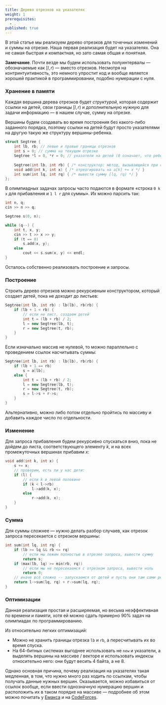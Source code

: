 ```yaml
---
title: Дерево отрезков на указателях
weight: 1
prerequisites:
  - .
published: true
---
```


В этой статье мы реализуем дерево отрезков для точечных изменений и суммы на отрезке. Наша первая реализация будет на указателях. Она не самая быстрая и компактная, но зато самая общая и понятная.

**Замечание**. Почти везде мы будем использовать полуинтервалы — обозначаемые как $[l, r)$ — вместо отрезков. Несмотря на контринтуитивность, это немного упростит код и вообще является хорошей практикой в программировании, подобно нумерации с нуля.

### Хранение в памяти

Каждая вершина дерева отрезков будет *структурой*, которая содержит ссылки на детей, свои границы $[l, r)$ и дополнительную нужную для задачи информацию — в нашем случае, сумму на отрезке.

Вершины будем создавать во время построения без какого-либо заданного порядка, поэтому ссылки на детей будут просто указателями на другую такую же структуру вершины-ребенка.

```cpp
struct Segtree {
    int lb, rb; // левые и правые границы отрезков
    int s = 0; // сумма на текущем отрезке
    Segtree *l = 0, *r = 0; // указатели на детей (0 означает, что ребенка нет)
    
    Segtree(int lb, int rb) { /* конструктор: метод, вызывающийся при создании */ }
    void add(int k, int x) { /* отреагировать на a[k] += x */ }
    int sum(int lq, int rq) { /* вывести сумму [lq, rq) */ }
};
```

В олимпиадных задачах запросы часто подаются в формате «строка `0 k x` для прибавления и `1 l r` для суммы». Их можно парсить так:

```cpp
int n, q;
cin >> n >> q;

Segtree s(0, n);

while (q--) {
    int t, x, y;
    cin >> t >> x >> y;
    if (t == 0)
        s.add(x, y);
    else
        cout << s.sum(x, y) << endl;
}
```

Осталось собственно реализовать построение и запросы.

### Построение

Строить дерево отрезков можно рекурсивным конструктором, который создает детей, пока не доходит до листьев:

```cpp
Segtree(int lb, int rb) : lb(lb), rb(rb) {
    if (lb + 1 < rb) {
        // если не лист, создаем детей
        int t = (lb + rb) / 2;
        l = new Segtree(lb, t);
        r = new Segtree(t, rb);
    }
}
```

Если изначально массив не нулевой, то можно параллельно с проведением ссылок насчитывать суммы:

```cpp
Segtree(int lb, int rb) : lb(lb), rb(rb) {
    if (lb + 1 == rb)
        s = a[lb];
    else {
        int t = (lb + rb) / 2;
        l = new Segtree(lb, t);
        r = new Segtree(t, rb);
        s = l->s + r->s;
    }
}
```

Альтернативно, можно либо потом отдельно пройтись по массиву и добавить каждое число по отдельности.

### Изменение

Для запроса прибавления будем рекурсивно спускаться вниз, пока не дойдем до листа, соответствующего элементу $k$, и на всех промежуточных вершинах прибавим $x$:

```cpp
void add(int k, int x) {
    s += x;
    // проверим, есть ли у нас дети:
    if (l) {
        // если k в левой половине
        if (k < l->rb)
            l->add(k, x);
        else
            r->add(k, x);
    }
}
```

### Сумма

Для суммы сложнее — нужно делать разбор случаев, как отрезок запроса пересекается с отрезком вершины:

```cpp
int sum(int lq, int rq) {
    if (lb >= lq && rb <= rq)
        // если мы лежим полностью в отрезке запроса, вывести сумму
        return s;
    if (max(lb, lq) >= min(rb, rq))
        // если мы не пересекаемся с отрезком запроса, вывести ноль
        return 0;
    // иначе всё сложно -- запускаемся от детей и пусть они там сами решают
    return l->sum(lq, rq) + r->sum(lq, rq);
}
```

### Оптимизации

Данная реализация простая и расширяемая, но весьма неэффективная по времени и памяти, хотя ей можно сдать примерно 90% задач на олимпиадах по программированию.

Из относительно легких оптимизаций:

- Можно не хранить границы отрезка `lb` и `rb`, а пересчитывать их во время спуска.
- На 64-битных системах выгоднее использовать не `new` и указатели, а выделять вершины на массиве / векторе и использовать индексы относительно него: они будут весить 4 байта, а не 8.

Однако основная причина, почему реализация на указателях такая медленная, в том, что нужно много раз ходить по ссылкам, чтобы получать данные нужных вершин. Оказывается, можно избавиться от ссылок вообще, если ввести однозначную нумерацию вершин и расположить их в таком порядке на массиве — подробнее об этом можно почитать у [Емакса](http://e-maxx.ru/algo/segment_tree) и на [CodeForces](https://codeforces.com/blog/entry/18051).
